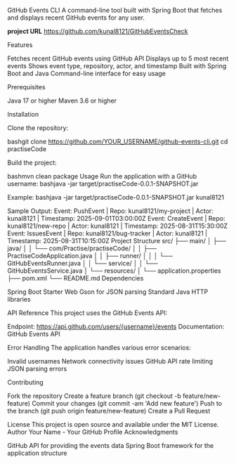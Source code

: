GitHub Events CLI
A command-line tool built with Spring Boot that fetches and displays recent GitHub events for any user.

**project URL**
https://github.com/kunal8121/GitHubEventsCheck


Features

Fetches recent GitHub events using GitHub API
Displays up to 5 most recent events
Shows event type, repository, actor, and timestamp
Built with Spring Boot and Java
Command-line interface for easy usage

Prerequisites

Java 17 or higher
Maven 3.6 or higher

Installation

Clone the repository:

bashgit clone https://github.com/YOUR_USERNAME/github-events-cli.git
cd practiseCode

Build the project:

bashmvn clean package
Usage
Run the application with a GitHub username:
bashjava -jar target/practiseCode-0.0.1-SNAPSHOT.jar <github-username>

Example:
bashjava -jar target/practiseCode-0.0.1-SNAPSHOT.jar kunal8121

Sample Output:
Event: PushEvent | Repo: kunal8121/my-project | Actor: kunal8121 | Timestamp: 2025-09-01T03:00:00Z
Event: CreateEvent | Repo: kunal8121/new-repo | Actor: kunal8121 | Timestamp: 2025-08-31T15:30:00Z
Event: IssuesEvent | Repo: kunal8121/bug-tracker | Actor: kunal8121 | Timestamp: 2025-08-31T10:15:00Z
Project Structure
src/
├── main/
│   ├── java/
│   │   └── com/Practise/practiseCode/
│   │       ├── PractiseCodeApplication.java
│   │       ├── runner/
│   │       │   └── GitHubEventsRunner.java
│   │       └── service/
│   │           └── GitHubEventsService.java
│   └── resources/
│       └── application.properties
├── pom.xml
└── README.md
Dependencies

Spring Boot Starter Web
Gson for JSON parsing
Standard Java HTTP libraries

API Reference
This project uses the GitHub Events API:

Endpoint: https://api.github.com/users/{username}/events
Documentation: GitHub Events API

Error Handling
The application handles various error scenarios:

Invalid usernames
Network connectivity issues
GitHub API rate limiting
JSON parsing errors

Contributing

Fork the repository
Create a feature branch (git checkout -b feature/new-feature)
Commit your changes (git commit -am 'Add new feature')
Push to the branch (git push origin feature/new-feature)
Create a Pull Request

License
This project is open source and available under the MIT License.
Author
Your Name - Your GitHub Profile
Acknowledgments

GitHub API for providing the events data
Spring Boot framework for the application structure
